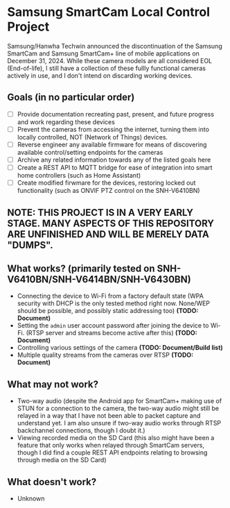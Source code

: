 # Samsung SmartCam Local Control Project
Samsung/Hanwha Techwin announced the discontinuation of the Samsung SmartCam and Samsung SmartCam+ line of mobile applications on December 31, 2024. While these camera models are all considered EOL (End-of-life), I still have a collection of these fullly functional cameras actively in use, and I don't intend on discarding working devices.

## Goals (in no particular order)
- [ ] Provide documentation recreating past, present, and future progress and work regarding these devices
- [ ] Prevent the cameras from accessing the internet, turning them into locally controlled, NOT (Network of Things) devices.
- [ ] Reverse engineer any available firmware for means of discovering available control/setting endpoints for the cameras
- [ ] Archive any related information towards any of the listed goals here
- [ ] Create a REST API to MQTT bridge for ease of integration into smart home controllers (such as Home Assistant)
- [ ] Create modified firwmare for the devices, restoring locked out functionality (such as ONVIF PTZ control on the SNH-V6410BN)

## NOTE: THIS PROJECT IS IN A VERY EARLY STAGE. MANY ASPECTS OF THIS REPOSITORY ARE UNFINISHED AND WILL BE MERELY DATA "DUMPS".

## What works? (primarily tested on SNH-V6410BN/SNH-V6414BN/SNH-V6430BN)
- Connecting the device to Wi-Fi from a factory default state (WPA security with DHCP is the only tested method right now. None/WEP should be possible, and possibly static addressing too) **(TODO: Document)**
- Setting the `admin` user account password after joining the device to Wi-Fi. (RTSP server and streams become active after this) **(TODO: Document)**
- Controlling various settings of the camera **(TODO: Document/Build list)**
- Multiple quality streams from the cameras over RTSP **(TODO: Document)**

## What may not work?
- Two-way audio (despite the Android app for SmartCam+ making use of STUN for a connection to the camera, the two-way audio might still be relayed in a way that I have not been able to packet capture and understand yet. I am also unsure if two-way audio works through RTSP backchannel connections, though I doubt it.)
- Viewing recorded media on the SD Card (this also might have been a feature that only works when relayed through SmartCam servers, though I did find a couple REST API endpoints relating to browsing through media on the SD Card)

## What doesn't work?
- Unknown
